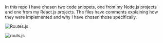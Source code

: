 In this repo I have chosen two code snippets, one from my Node.js projects
and one from my React.js projects. The files have comments explaining how they were implemented
and why I have chosen those specifically.

![Routes.js](https://i.ibb.co/47FxV63/Screen-Shot-2019-02-06-at-3-48-32-PM.png)

![routs.js](https://image.ibb.co/drfy5dx/Screen-Shot-2019-02-06-at-3-48-32-PM.png)
